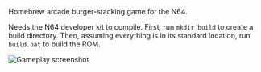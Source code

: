 Homebrew arcade burger-stacking game for the N64.

Needs the N64 developer kit to compile.
First, run `mkdir build` to create a build directory.
Then, assuming everything is in its standard location, run `build.bat` to build the ROM.

![Gameplay screenshot](https://i.imgur.com/hCcRPik.png)
